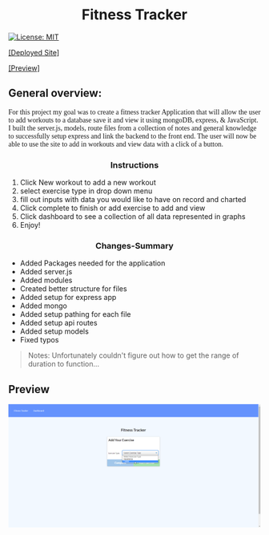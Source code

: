 <h1 style="text-align: center;">Fitness Tracker</h1>

[![License: MIT](https://img.shields.io/badge/License-MIT-yellow.svg)](https://opensource.org/licenses/MIT)

[[Deployed Site]](https://fitness-tracker18278.herokuapp.com/stats)

[[Preview]](#Preview)

## General overview: 

<p style="font-family:georgia"> 
For this project my goal was to create a fitness tracker Application that will allow the user to add workouts to a database save it and view it using mongoDB, express, & JavaScript. I built the server.js, models, route files from a collection of notes and general knowledge to successfully setup express and link the backend to the front end. The user will now be able to use the site to add in workouts and view data with a click of a button.
<p>

<h3 style="text-align:center;">Instructions</h3>

1. Click New workout to add a new workout
2. select exercise type in drop down menu
3. fill out inputs with data you would like to have on record and charted
4. Click complete to finish or add exercise to add and view
5. Click dashboard to see a collection of all data represented in graphs
6. Enjoy!

<h3 style="text-align:center;">Changes-Summary</h3>

* Added Packages needed for the application
* Added server.js
* Added modules
* Created better structure for files
* Added setup for express app
* Added mongo
* Added setup pathing for each file
* Added setup api routes
* Added setup models
* Fixed typos

>Notes: Unfortunately couldn't figure out how to get the range of duration to function...

## Preview
![alt link= this is the place for the site preview](public/assets/images/JHIug6im5G.gif)
